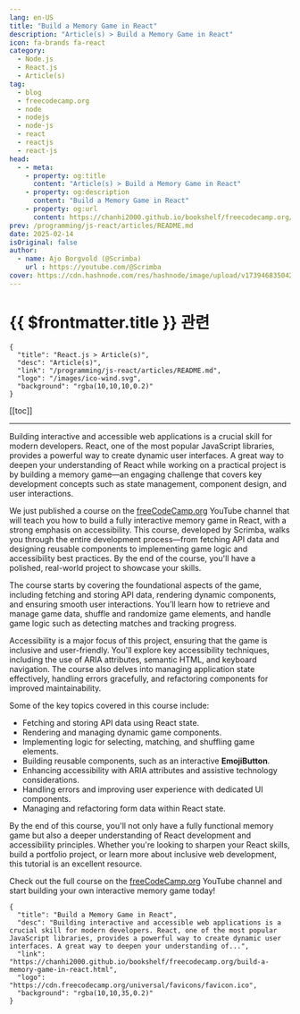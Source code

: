 ```yaml
---
lang: en-US
title: "Build a Memory Game in React"
description: "Article(s) > Build a Memory Game in React"
icon: fa-brands fa-react
category:
  - Node.js
  - React.js
  - Article(s)
tag:
  - blog
  - freecodecamp.org
  - node
  - nodejs
  - node-js
  - react
  - reactjs
  - react-js
head:
  - - meta:
    - property: og:title
      content: "Article(s) > Build a Memory Game in React"
    - property: og:description
      content: "Build a Memory Game in React"
    - property: og:url
      content: https://chanhi2000.github.io/bookshelf/freecodecamp.org/build-a-memory-game-in-react.html
prev: /programming/js-react/articles/README.md
date: 2025-02-14
isOriginal: false
author:
  - name: Ajo Borgvold (@Scrimba)
    url : https://youtube.com/@Scrimba
cover: https://cdn.hashnode.com/res/hashnode/image/upload/v1739468350427/a0102079-c5ee-4eaa-8757-cf4d7740033c.png
---
```


# {{ $frontmatter.title }} 관련

```component VPCard
{
  "title": "React.js > Article(s)",
  "desc": "Article(s)",
  "link": "/programming/js-react/articles/README.md",
  "logo": "/images/ico-wind.svg",
  "background": "rgba(10,10,10,0.2)"
}
```

[[toc]]

---

<SiteInfo
  name="Build a Memory Game in React"
  desc="Building interactive and accessible web applications is a crucial skill for modern developers. React, one of the most popular JavaScript libraries, provides a powerful way to create dynamic user interfaces. A great way to deepen your understanding of..."
  url="https://freecodecamp.org/news/build-a-memory-game-in-react"
  logo="https://cdn.freecodecamp.org/universal/favicons/favicon.ico"
  preview="https://cdn.hashnode.com/res/hashnode/image/upload/v1739468350427/a0102079-c5ee-4eaa-8757-cf4d7740033c.png"/>

Building interactive and accessible web applications is a crucial skill for modern developers. React, one of the most popular JavaScript libraries, provides a powerful way to create dynamic user interfaces. A great way to deepen your understanding of React while working on a practical project is by building a memory game—an engaging challenge that covers key development concepts such as state management, component design, and user interactions.

We just published a course on the [<VPIcon icon="fa-brands fa-free-code-camp"/>freeCodeCamp.org](http://freeCodeCamp.org) YouTube channel that will teach you how to build a fully interactive memory game in React, with a strong emphasis on accessibility. This course, developed by Scrimba, walks you through the entire development process—from fetching API data and designing reusable components to implementing game logic and accessibility best practices. By the end of the course, you'll have a polished, real-world project to showcase your skills.

The course starts by covering the foundational aspects of the game, including fetching and storing API data, rendering dynamic components, and ensuring smooth user interactions. You’ll learn how to retrieve and manage game data, shuffle and randomize game elements, and handle game logic such as detecting matches and tracking progress.

Accessibility is a major focus of this project, ensuring that the game is inclusive and user-friendly. You'll explore key accessibility techniques, including the use of ARIA attributes, semantic HTML, and keyboard navigation. The course also delves into managing application state effectively, handling errors gracefully, and refactoring components for improved maintainability.

Some of the key topics covered in this course include:

- Fetching and storing API data using React state.
- Rendering and managing dynamic game components.
- Implementing logic for selecting, matching, and shuffling game elements.
- Building reusable components, such as an interactive **EmojiButton**.
- Enhancing accessibility with ARIA attributes and assistive technology considerations.
- Handling errors and improving user experience with dedicated UI components.
- Managing and refactoring form data within React state.

By the end of this course, you'll not only have a fully functional memory game but also a deeper understanding of React development and accessibility principles. Whether you're looking to sharpen your React skills, build a portfolio project, or learn more about inclusive web development, this tutorial is an excellent resource.

Check out the full course on the [<VPIcon icon="fa-brands fa-youtube"/>freeCodeCamp.org](https://youtu.be/MzVbgZgGON4) YouTube channel and start building your own interactive memory game today!

<VidStack src="youtube/MzVbgZgGON4" />

<!-- TODO: add ARTICLE CARD -->
```component VPCard
{
  "title": "Build a Memory Game in React",
  "desc": "Building interactive and accessible web applications is a crucial skill for modern developers. React, one of the most popular JavaScript libraries, provides a powerful way to create dynamic user interfaces. A great way to deepen your understanding of...",
  "link": "https://chanhi2000.github.io/bookshelf/freecodecamp.org/build-a-memory-game-in-react.html",
  "logo": "https://cdn.freecodecamp.org/universal/favicons/favicon.ico",
  "background": "rgba(10,10,35,0.2)"
}
```

